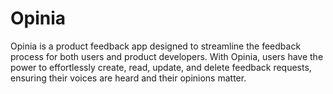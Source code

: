 # Opinia

Opinia is a product feedback app designed to streamline the feedback process for both users and product developers. With Opinia, users have the power to effortlessly create, read, update, and delete feedback requests, ensuring their voices are heard and their opinions matter.
